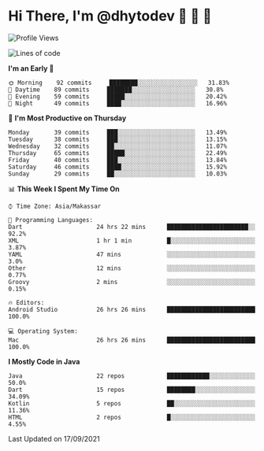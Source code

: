 # Hi There, I'm @dhytodev 👋 👋 👋

<!--
**DhytoDev/dhytodev** is a ✨ _special_ ✨ repository because its `README.md` (this file) appears on your GitHub profile.

Here are some ideas to get you started:

- 🔭 I’m currently working on ...
- 🌱 I’m currently learning ...
- 👯 I’m looking to collaborate on ...
- 🤔 I’m looking for help with ...
- 💬 Ask me about ...
- 📫 How to reach me: ...
- 😄 Pronouns: ...
- ⚡ Fun fact: ...
-->

<!--START_SECTION:waka-->
![Profile Views](http://img.shields.io/badge/Profile%20Views-1-blue)

![Lines of code](https://img.shields.io/badge/From%20Hello%20World%20I%27ve%20Written-277658%20lines%20of%20code-blue)

**I'm an Early 🐤** 

```text
🌞 Morning    92 commits     ████████░░░░░░░░░░░░░░░░░   31.83% 
🌆 Daytime    89 commits     ███████░░░░░░░░░░░░░░░░░░   30.8% 
🌃 Evening    59 commits     █████░░░░░░░░░░░░░░░░░░░░   20.42% 
🌙 Night      49 commits     ████░░░░░░░░░░░░░░░░░░░░░   16.96%

```
📅 **I'm Most Productive on Thursday** 

```text
Monday       39 commits     ███░░░░░░░░░░░░░░░░░░░░░░   13.49% 
Tuesday      38 commits     ███░░░░░░░░░░░░░░░░░░░░░░   13.15% 
Wednesday    32 commits     ██░░░░░░░░░░░░░░░░░░░░░░░   11.07% 
Thursday     65 commits     █████░░░░░░░░░░░░░░░░░░░░   22.49% 
Friday       40 commits     ███░░░░░░░░░░░░░░░░░░░░░░   13.84% 
Saturday     46 commits     ████░░░░░░░░░░░░░░░░░░░░░   15.92% 
Sunday       29 commits     ██░░░░░░░░░░░░░░░░░░░░░░░   10.03%

```


📊 **This Week I Spent My Time On** 

```text
⌚︎ Time Zone: Asia/Makassar

💬 Programming Languages: 
Dart                     24 hrs 22 mins      ███████████████████████░░   92.2% 
XML                      1 hr 1 min          █░░░░░░░░░░░░░░░░░░░░░░░░   3.87% 
YAML                     47 mins             ░░░░░░░░░░░░░░░░░░░░░░░░░   3.0% 
Other                    12 mins             ░░░░░░░░░░░░░░░░░░░░░░░░░   0.77% 
Groovy                   2 mins              ░░░░░░░░░░░░░░░░░░░░░░░░░   0.15%

🔥 Editors: 
Android Studio           26 hrs 26 mins      █████████████████████████   100.0%

💻 Operating System: 
Mac                      26 hrs 26 mins      █████████████████████████   100.0%

```

**I Mostly Code in Java** 

```text
Java                     22 repos            ████████████░░░░░░░░░░░░░   50.0% 
Dart                     15 repos            ████████░░░░░░░░░░░░░░░░░   34.09% 
Kotlin                   5 repos             ██░░░░░░░░░░░░░░░░░░░░░░░   11.36% 
HTML                     2 repos             █░░░░░░░░░░░░░░░░░░░░░░░░   4.55%

```



 Last Updated on 17/09/2021
<!--END_SECTION:waka-->
